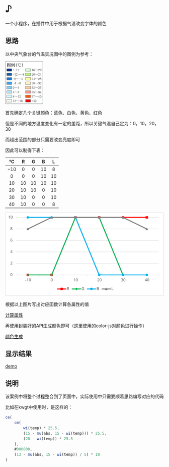 # ♪

一个小程序，在插件中用于根据气温改变字体的颜色

## 思路

以中央气象台的气温实况图中的图例为参考：

![1628911802](img/README/20220731202025146.jpeg)

首先确定几个关键颜色：蓝色、白色、黄色、红色

但是不同的地方温度变化有一定的差距，所以关键气温自己定为：$0$，$10$，$20$，$30$

而超出范围的部分只需要改变亮度即可

因此可以制得下表：

|   ℃   |  R   |  G   |  B   |  L   |
| :---: | :--: | :--: | :--: | :--: |
| $-10$ | $0$  | $0$  | $10$ | $8$  |
|  $0$  | $0$  | $0$  | $10$ | $10$ |
| $10$  | $10$ | $10$ | $10$ | $10$ |
| $20$  | $10$ | $10$ | $0$  | $10$ |
| $30$  | $10$ | $0$  | $0$  | $10$ |
| $40$  | $10$ | $0$  | $0$  | $8$  |

![1628911802](img/README/20220731203500556.svg)

根据以上图片写出对应函数计算各属性的值

[计算属性](demo.html ':include :type=code :fragment=demo1 javascript')

再使用封装好的API生成颜色即可（这里使用的color-js对颜色进行操作）

[颜色生成](demo.html ':include :type=code :fragment=demo2 javascript')

## 显示结果

[demo](demo.html ':include')

## 说明

该案例中将整个过程整合到了页面中，实际使用中只需要顺着思路编写对应的代码

比如在kwgt中使用时，是这样的：

```javascript
ce(
    cm(
        wi(temp) * 25.5,
        (15 - mu(abs, 15 - wi(temp))) * 25.5,
        (20 - wi(temp)) * 25.5
    ),
    #000000,
    (13 - mu(abs, 15 - wi(temp)) / 5) * 10
)
```
